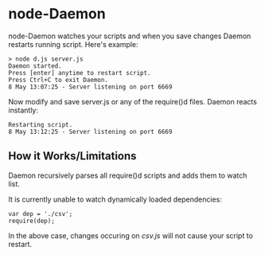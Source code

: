 node-Daemon
===========

node-Daemon watches your scripts and when you save changes Daemon restarts running script. Here's example:

    > node d.js server.js
    Daemon started.
    Press [enter] anytime to restart script.
    Press Ctrl+C to exit Daemon.
    8 May 13:07:25 - Server listening on port 6669

Now modify and save server.js or any of the require()d files. Daemon reacts instantly:

    Restarting script.
    8 May 13:12:25 - Server listening on port 6669
    
How it Works/Limitations
------------------------

Daemon recursively parses all require()d scripts and adds them to watch list.

It is currently unable to watch dynamically loaded dependencies:

    var dep = './csv';
    require(dep);
   
In the above case, changes occuring on *csv.js* will not cause your script to restart.
